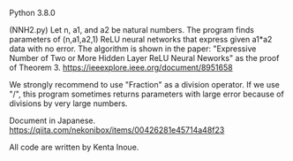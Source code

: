 Python 3.8.0

(NNH2.py)
Let n, a1, and a2 be natural numbers.
The program finds parameters of (n,a1,a2,1) ReLU neural networks that express given a1*a2 data with no error.
The algorithm is shown in the paper: "Expressive Number of Two or More Hidden Layer ReLU Neural Neworks" as the proof of Theorem 3.
https://ieeexplore.ieee.org/document/8951658

We strongly recommend to use "Fraction" as a division operator.
If we use "/", this program sometimes returns parameters with large error because of divisions by very large numbers.

Document in Japanese.
https://qiita.com/nekonibox/items/00426281e45714a48f23

All code are written by Kenta Inoue.
